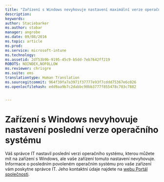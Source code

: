 ```yaml
---
title: "Zařízení s Windows nevyhovuje nastavení maximální verze operačního systému | Microsoft Intune"
description: 
keywords: 
author: Staciebarker
ms.author: stabar
manager: angrobe
ms.date: 09/08/2016
ms.topic: article
ms.prod: 
ms.service: microsoft-intune
ms.technology: 
ms.assetid: 2df53b9b-9195-45c9-b5dd-7eb7642ff219
ROBOTS: NOINDEX,NOFOLLOW
ms.reviewer: chrisgre
ms.suite: ems
translationtype: Human Translation
ms.sourcegitcommit: 964f39fa7a3971f37777e93f7cddd75367e6c026
ms.openlocfilehash: edd9aa9b7c2dabbc90bb3777f855478c703c7882


---
```



# Zařízení s Windows nevyhovuje nastavení poslední verze operačního systému

Váš správce IT nastavil poslední verzi operačního systému, kterou můžete mít na zařízení s Windows, ale vaše zařízení tomuto nastavení nevyhovuje. Informace o posledním povoleném operačním systému pro vaše zařízení vám poskytne správce IT. Jeho kontaktní údaje najdete na [webu Portál společnosti](http://portal.manage.microsoft.com).



<!--HONumber=Oct16_HO2-->


